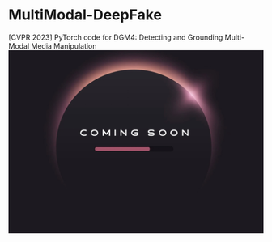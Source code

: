 # MultiModal-DeepFake
[CVPR 2023] PyTorch code for DGM4: Detecting and Grounding Multi-Modal Media Manipulation
<img src="comingsoon.jpg" width="550">
